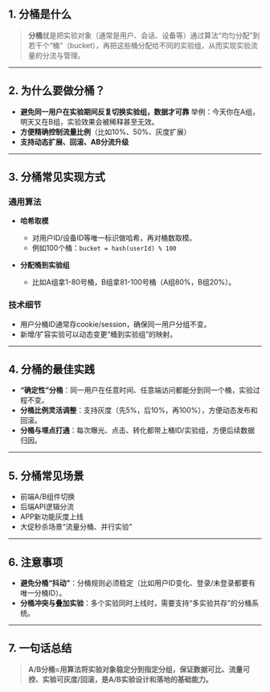## 1. 分桶是什么

> **分桶**就是把实验对象（通常是用户、会话、设备等）通过算法“均匀分配”到若干个“桶”（bucket），再把这些桶分配给不同的实验组，从而实现实验流量的分流与管理。

---

## 2. 为什么要做分桶？

* **避免同一用户在实验期间反复切换实验组，数据才可靠**
  举例：今天你在A组，明天又在B组，实验效果会被稀释甚至无效。
* **方便精确控制流量比例**（比如10%、50%、灰度扩展）
* **支持动态扩展、回滚、AB分流升级**

---

## 3. 分桶常见实现方式

### 通用算法

* **哈希取模**

  * 对用户ID/设备ID等唯一标识做哈希，再对桶数取模。
  * 例如100个桶：`bucket = hash(userId) % 100`
* **分配桶到实验组**

  * 比如A组拿1-80号桶，B组拿81-100号桶（A组80%，B组20%）。

### 技术细节

* 用户分桶ID通常存cookie/session，确保同一用户分组不变。
* 新增/扩容实验可以动态变更“桶到实验组”的映射。

---

## 4. 分桶的最佳实践

* **“确定性”分桶**：同一用户在任意时间、任意端访问都能分到同一个桶，实验过程不变。
* **分桶比例灵活调整**：支持灰度（先5%，后10%，再100%），方便动态发布和回滚。
* **分桶与埋点打通**：每次曝光、点击、转化都带上桶ID/实验组，方便后续数据归因。

---

## 5. 分桶常见场景

* 前端A/B组件切换
* 后端API逻辑分流
* APP新功能灰度上线
* 大促秒杀场景“流量分桶、并行实验”

---

## 6. 注意事项

* **避免分桶“抖动”**：分桶规则必须稳定（比如用户ID变化、登录/未登录都要有唯一分桶ID）。
* **分桶冲突与叠加实验**：多个实验同时上线时，需要支持“多实验共存”的分桶系统。

---

## 7. 一句话总结

> **A/B分桶=用算法将实验对象稳定分到指定分组，保证数据可比、流量可控、实验可灰度/回滚，是A/B实验设计和落地的基础能力。**


